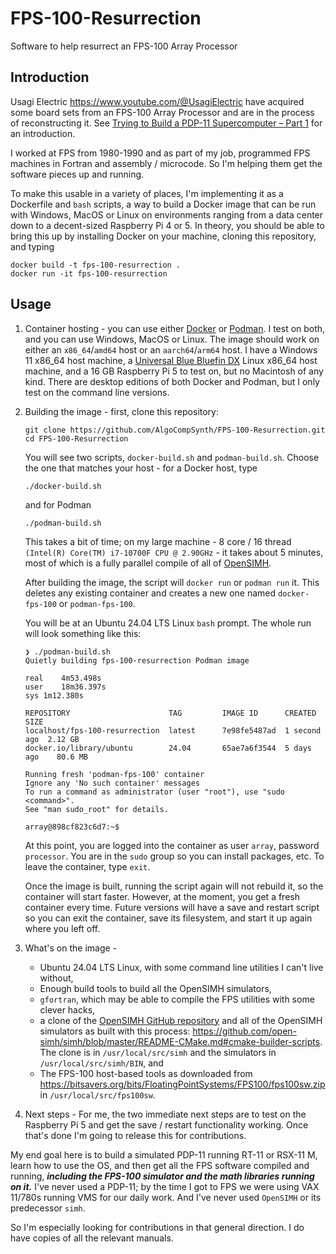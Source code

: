 # FPS-100-Resurrection
Software to help resurrect an FPS-100 Array Processor

## Introduction
Usagi Electric <https://www.youtube.com/@UsagiElectric> have acquired
some board sets from an FPS-100 Array Processor and are in the
process of reconstructing it. See
[Trying to Build a PDP-11 Supercomputer – Part 1](https://youtu.be/ufOHzGh-jbs)
for an introduction.

I worked at FPS from 1980-1990 and as part of my job, programmed FPS machines
in Fortran and assembly / microcode. So I'm helping them get the software
pieces up and running.

To make this usable in a variety of places, I'm implementing it as a
Dockerfile and `bash` scripts, a way to build a Docker image that can
be run with Windows, MacOS or Linux on environments ranging from a data
center down to a decent-sized Raspberry Pi 4 or 5. In theory, you
should be able to bring this up by installing Docker on your machine,
cloning this repository, and typing

```
docker build -t fps-100-resurrection .
docker run -it fps-100-resurrection
```

## Usage

1. Container hosting - you can use either
[Docker](https://www.docker.com) or
[Podman](https://podman.io). I test on both, and you can use Windows, MacOS
or Linux. The image should work on either an `x86_64`/`amd64` host or an
`aarch64`/`arm64` host. I have a Windows 11 x86_64 host machine, a
[Universal Blue Bluefin DX](https://projectbluefin.io) Linux x86_64 host machine,
and a 16 GB Raspberry Pi 5 to test on, but no Macintosh of any kind.
There are desktop editions of both Docker and Podman, but I only test
on the command line versions.

2. Building the image - first, clone this repository:

    ```
    git clone https://github.com/AlgoCompSynth/FPS-100-Resurrection.git
    cd FPS-100-Resurrection
    ```

    You will see two scripts, `docker-build.sh` and `podman-build.sh`.
    Choose the one that matches your host - for a Docker host, type

    ```
    ./docker-build.sh
    ```

    and for Podman

    ```
    ./podman-build.sh
    ```

    This takes a bit of time; on my large machine - 8 core / 16 thread
    `(Intel(R) Core(TM) i7-10700F CPU @ 2.90GHz` - it takes about 5
    minutes, most of which is a fully parallel compile of all of
    [OpenSIMH](https://opensimh.org/).

    After building the image, the script will `docker run` or `podman run`
    it. This deletes any existing container and creates a new one named
    `docker-fps-100` or `podman-fps-100`.

    You will be at an Ubuntu 24.04 LTS Linux `bash` prompt. The whole
    run will look something like this:

    ```
    ❯ ./podman-build.sh 
    Quietly building fps-100-resurrection Podman image

    real	4m53.498s
    user	18m36.397s
    sys	1m12.380s

    REPOSITORY                      TAG         IMAGE ID      CREATED       SIZE
    localhost/fps-100-resurrection  latest      7e98fe5487ad  1 second ago  2.12 GB
    docker.io/library/ubuntu        24.04       65ae7a6f3544  5 days ago    80.6 MB

    Running fresh 'podman-fps-100' container
    Ignore any 'No such container' messages
    To run a command as administrator (user "root"), use "sudo <command>".
    See "man sudo_root" for details.

    array@898cf823c6d7:~$
    ```

    At this point, you are logged into the container as user `array`,
    password `processor`. You are in the `sudo` group so you can 
    install packages, etc. To leave the container, type `exit`.

    Once the image is built, running the script again will not rebuild it,
    so the container will start faster. However, at the moment, you get
    a fresh container every time. Future versions will have a save and
    restart script so you can exit the container, save its filesystem,
    and start it up again where you left off.

3. What's on the image -

    - Ubuntu 24.04 LTS Linux, with some command line utilities I can't
      live without,
    - Enough build tools to build all the OpenSIMH simulators,
    - `gfortran`, which may be able to compile the FPS utilities with
      some clever hacks,
    - a clone of the
      [OpenSIMH GitHub repository](https://github.com/open-simh/simh.git)
      and all of the OpenSIMH simulators as built with this process:
      <https://github.com/open-simh/simh/blob/master/README-CMake.md#cmake-builder-scripts>.
      The clone is in `/usr/local/src/simh` and the simulators in
      `/usr/local/src/simh/BIN`, and
    - The FPS-100 host-based tools as downloaded from 
      <https://bitsavers.org/bits/FloatingPointSystems/FPS100/fps100sw.zip> in
      `/usr/local/src/fps100sw`.

4. Next steps - For me, the two immediate next steps are to test on the
Raspberry Pi 5 and get the save / restart functionality working. Once
that's done I'm going to release this for contributions.

My end goal here is to build a simulated PDP-11 running RT-11 or RSX-11 M,
learn how to use the OS, and then get all the FPS software compiled and
running, ***including the FPS-100 simulator and the math libraries running
on it.*** I've never used a PDP-11; by the time I got to FPS we were using
VAX 11/780s running VMS for our daily work. And I've never used `OpenSIMH`
or its predecessor `simh`.

So I'm especially looking for contributions in that general direction.
I do have copies of all the relevant manuals.
